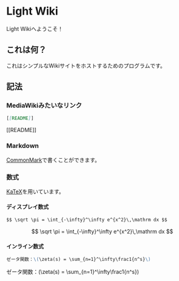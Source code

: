 # Light Wiki
Light Wikiへようこそ！

## これは何？
これはシンプルなWikiサイトをホストするためのプログラムです。

## 記法
### MediaWikiみたいなリンク
```markdown
[[README]]
```
[[README]]

### Markdown
[CommonMark](https://commonmark.org)で書くことができます。

### 数式
[KaTeX](https://katex.org/)を用いています。

#### ディスプレイ数式

```markdown
$$ \sqrt \pi = \int_{-\infty}^\infty e^{x^2}\,\mathrm dx $$
```
$$ \sqrt \pi = \int_{-\infty}^\infty e^{x^2}\,\mathrm dx $$

#### インライン数式

```markdown
ゼータ関数：\(\zeta(s) = \sum_{n=1}^\infty\frac1{n^s}\)
```
ゼータ関数：\(\zeta(s) = \sum_{n=1}^\infty\frac1{n^s}\)
